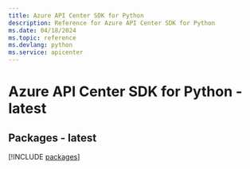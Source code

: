 ```yaml
---
title: Azure API Center SDK for Python
description: Reference for Azure API Center SDK for Python
ms.date: 04/18/2024
ms.topic: reference
ms.devlang: python
ms.service: apicenter
---
```

# Azure API Center SDK for Python - latest
## Packages - latest
[!INCLUDE [packages](api-center-index.md)]